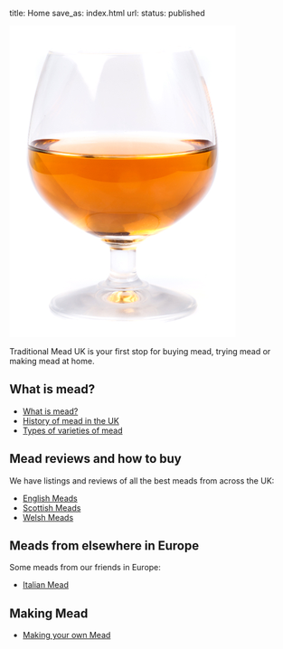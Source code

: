 title: Home
save_as: index.html
url: 
status: published

![Glass of mead](/images/glass-small.jpg)

Traditional Mead UK is your first stop for buying mead, trying mead or 
making mead at home.

## What is mead?

* [What is mead?](/what-is-mead/)
* [History of mead in the UK](/history-of-mead/)
* [Types of varieties of mead](/types-of-mead/)

## Mead reviews and how to buy

We have listings and reviews of all the best meads from across the UK:

* [English Meads](/english-meads/)
* [Scottish Meads](/scottish-meads/)
* [Welsh Meads](/welsh-meads/)

## Meads from elsewhere in Europe

Some meads from our friends in Europe:

* [Italian Mead](/italian-meads/)

## Making Mead

* [Making your own Mead](/making-mead/)

